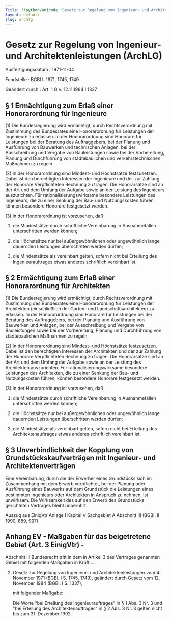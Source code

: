 ```yaml
---
Title: !!python/unicode 'Gesetz zur Regelung von Ingenieur- und Architektenleistungen'
layout: default
slug: archlg
---
```


# Gesetz zur Regelung von Ingenieur- und Architektenleistungen (ArchLG)

Ausfertigungsdatum
:   1971-11-04

Fundstelle
:   BGBl I: 1971, 1745, 1749

Geändert durch
:   Art. 1 G v. 12.11.1984 I 1337


## § 1 Ermächtigung zum Erlaß einer Honorarordnung für Ingenieure

(1) Die Bundesregierung wird ermächtigt, durch Rechtsverordnung mit
Zustimmung des Bundesrates eine Honorarordnung für Leistungen der
Ingenieure zu erlassen. In der Honorarordnung sind Honorare für
Leistungen bei der Beratung des Auftraggebers, bei der Planung und
Ausführung von Bauwerken und technischen Anlagen, bei der
Ausschreibung und Vergabe von Bauleistungen sowie bei der
Vorbereitung, Planung und Durchführung von städtebaulichen und
verkehrstechnischen Maßnahmen zu regeln.

(2) In der Honorarordnung sind Mindest- und Höchstsätze festzusetzen.
Dabei ist den berechtigten Interessen der Ingenieure und der zur
Zahlung der Honorare Verpflichteten Rechnung zu tragen. Die
Honorarsätze sind an der Art und dem Umfang der Aufgabe sowie an der
Leistung des Ingenieurs auszurichten. Für rationalisierungswirksame
besondere Leistungen des Ingenieurs, die zu einer Senkung der Bau- und
Nutzungskosten führen, können besondere Honorare festgesetzt werden.

(3) In der Honorarordnung ist vorzusehen, daß

1.  die Mindestsätze durch schriftliche Vereinbarung in Ausnahmefällen
    unterschritten werden können;


2.  die Höchstsätze nur bei außergewöhnlichen oder ungewöhnlich lange
    dauernden Leistungen überschritten werden dürfen;


3.  die Mindestsätze als vereinbart gelten, sofern nicht bei Erteilung des
    Ingenieurauftrages etwas anderes schriftlich vereinbart ist.





## § 2 Ermächtigung zum Erlaß einer Honorarordnung für Architekten

(1) Die Bundesregierung wird ermächtigt, durch Rechtsverordnung mit
Zustimmung des Bundesrates eine Honorarordnung für Leistungen der
Architekten (einschließlich der Garten- und Landschaftsarchitekten) zu
erlassen. In der Honorarordnung sind Honorare für Leistungen bei der
Beratung des Auftraggebers, bei der Planung und Ausführung von
Bauwerken und Anlagen, bei der Ausschreibung und Vergabe von
Bauleistungen sowie bei der Vorbereitung, Planung und Durchführung von
städtebaulichen Maßnahmen zu regeln.

(2) In der Honorarordnung sind Mindest- und Höchstsätze festzusetzen.
Dabei ist den berechtigten Interessen der Architekten und der zur
Zahlung der Honorare Verpflichteten Rechnung zu tragen. Die
Honorarsätze sind an der Art und dem Umfang der Aufgabe sowie an der
Leistung des Architekten auszurichten. Für rationalisierungswirksame
besondere Leistungen des Architekten, die zu einer Senkung der Bau-
und Nutzungskosten führen, können besondere Honorare festgesetzt
werden.

(3) In der Honorarordnung ist vorzusehen, daß

1.  die Mindestsätze durch schriftliche Vereinbarung in Ausnahmefällen
    unterschritten werden können;


2.  die Höchstsätze nur bei außergewöhnlichen oder ungewöhnlich lange
    dauernden Leistungen überschritten werden dürfen;


3.  die Mindestsätze als vereinbart gelten, sofern nicht bei Erteilung des
    Architektenauftrages etwas anderes schriftlich vereinbart ist.





## § 3 Unverbindlichkeit der Kopplung von Grundstückskaufverträgen mit Ingenieur- und Architektenverträgen

Eine Vereinbarung, durch die der Erwerber eines Grundstücks sich im
Zusammenhang mit dem Erwerb verpflichtet, bei der Planung oder
Ausführung eines Bauwerks auf dem Grundstück die Leistungen eines
bestimmten Ingenieurs oder Architekten in Anspruch zu nehmen, ist
unwirksam. Die Wirksamkeit des auf den Erwerb des Grundstücks
gerichteten Vertrages bleibt unberührt.

Auszug aus EinigVtr Anlage I Kapitel V Sachgebiet A Abschnitt III
(BGBl. II 1990, 889, 997)

## Anhang EV - Maßgaben für das beigetretene Gebiet (Art. 3 EinigVtr) -

Abschnitt III
Bundesrecht tritt in dem in Artikel 3 des Vertrages genannten Gebiet
mit folgenden Maßgaben in Kraft:
...

2.  Gesetz zur Regelung von Ingenieur- und Architektenleistungen vom 4.
    November 1971 (BGBl. I S. 1745, 1749), geändert durch Gesetz vom 12.
    November 1984 (BGBl. I S. 1337),

    mit folgender Maßgabe:

    Die Worte "bei Erteilung des Ingenieurauftrages" in § 1 Abs. 3 Nr. 3
    und "bei Erteilung des Architektenauftrages" in § 2 Abs. 3 Nr. 3
    gelten nicht bis zum 31. Dezember 1992.




